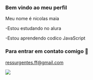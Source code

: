 ### Bem vindo ao meu perfil

Meu nome é nicolas maia

-Estou estudando no alura

-Estou aprendendo codico JavaScript

### Para entrar em contato comigo 📧
ressurgentes.ff@gmail.com

![](https://tenor.com/pt-BR/view/troll-face-meme-trololo-cursed-gif-21288173)
